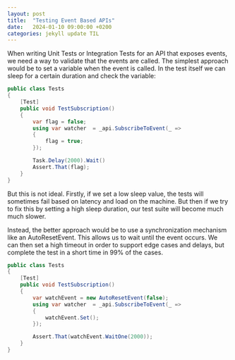 ```yaml
---
layout: post
title:  "Testing Event Based APIs"
date:   2024-01-10 09:00:00 +0200
categories: jekyll update TIL
---
```

When writing Unit Tests or Integration Tests for an API that exposes events, we need a way to validate that the events are called.
The simplest approach would be to set a variable when the event is called. In the test itself we can sleep for a certain duration and check the variable:

```csharp
public class Tests
{
    [Test]
    public void TestSubscription()
    {
        var flag = false;
        using var watcher  = _api.SubscribeToEvent(_ =>
        {
            flag = true;
        });

        Task.Delay(2000).Wait()
        Assert.That(flag);
    }
}
```

But this is not ideal. Firstly, if we set a low sleep value, the tests will sometimes fail based on latency and load on the machine. But then if we try to fix this by setting a high sleep duration, our test suite will become much much slower.

Instead, the better approach would be to use a synchronization mechanism like an AutoResetEvent. This allows us to wait until the event occurs. We can then set a high timeout in order to support edge cases and delays, but complete the test in a short time in 99% of the cases.

```csharp
public class Tests
{
    [Test]
    public void TestSubscription()
    {
        var watchEvent = new AutoResetEvent(false);
        using var watcher  = _api.SubscribeToEvent(_ =>
        {
            watchEvent.Set();
        });

        Assert.That(watchEvent.WaitOne(2000));
    }
}
```